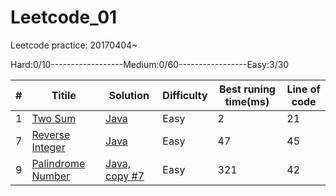 # Leetcode_01
Leetcode practice: 20170404~

Hard:0/10------------------Medium:0/60-----------------Easy:3/30

#|Titile           |Solution                                       |Difficulty|Best runing time(ms)|Line of code|
-|-----------------|-----------------------------------------------|----------|--------------------|------------|
1|[Two Sum](https://leetcode.com/problems/two-sum/#/description)|[Java](https://github.com/Penciler/Leetcode_01/blob/master/Java/Two%20Sum)  |Easy      |2                   |21          |
7|[Reverse Integer](https://leetcode.com/problems/reverse-integer/#/description)|[Java](https://github.com/Penciler/Leetcode_01/blob/master/Java/Reverse%20Integer) |Easy      |47                  |45          |
9|[Palindrome Number](https://leetcode.com/problems/palindrome-number/#/description)|[Java, copy #7](https://github.com/Penciler/Leetcode_01/blob/master/Java/Palindrome%20Number) |Easy      |321               |42          |
